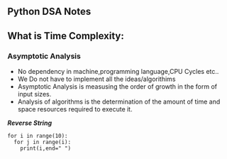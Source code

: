 ## Python DSA Notes

## What is Time Complexity:


### Asymptotic Analysis
- No dependency in machine,programming language,CPU Cycles etc..
- We Do not have to implement all the ideas/algorithims
- Asymptotic Analysis is measusing the order of growth in the form of input sizes.
- Analysis of algorithms is the determination of the amount of time and space resources required to execute it.

***Reverse String***
```
for i in range(10):
  for j in range(i):
    print(i,end=" ")
```